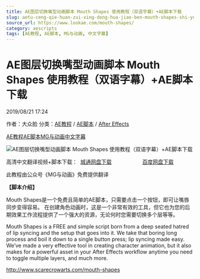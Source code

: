 ```yaml
---
title: AE图层切换嘴型动画脚本 Mouth Shapes 使用教程（双语字幕）+AE脚本下载
slug: aetu-ceng-qie-huan-zui-xing-dong-hua-jiao-ben-mouth-shapes-shi-yong-jiao-cheng-shuang-yu-zi-mu-aejiao-ben-xia-zai
source_url: https://www.lookae.com/mouth-shapes/
category: aescripts
tags: [AE教程, AE脚本, MG与动画, 中文字幕]
---
```

# AE图层切换嘴型动画脚本 Mouth Shapes 使用教程（双语字幕）+AE脚本下载

2019/08/21 17:24

作者：大众脸
分类：[AE教程](https://www.lookae.com/after-effects/aejiaocheng/) / [AE脚本](https://www.lookae.com/after-effects/aescripts/) / [After Effects](https://www.lookae.com/after-effects/)

[AE教程](https://www.lookae.com/tag/ae%e6%95%99%e7%a8%8b/)[AE脚本](https://www.lookae.com/tag/ae%e8%84%9a%e6%9c%ac/)[MG与动画](https://www.lookae.com/tag/cemg/)[中文字幕](https://www.lookae.com/tag/%e4%b8%ad%e6%96%87%e5%ad%97%e5%b9%95/)

![AE图层切换嘴型动画脚本 Mouth Shapes 使用教程（双语字幕）+AE脚本下载](https://www.lookae.com/wp-content/uploads/2019/08/Mouth-Shapes.jpg "AE图层切换嘴型动画脚本 Mouth Shapes 使用教程（双语字幕）+AE脚本下载-LookAE.com")

高清中文翻译视频+脚本下载：  [城通网盘下载](https://lookae.ctfile.com/fs/680462-393739795)                     [百度网盘下载](https://pan.baidu.com/s/1svYlGT6rSomofjHtreDV3A)

此教程由公众号《MG与动画》免费提供翻译

**【脚本介绍】**

Mouth Shapes是一个免费且简单的AE脚本，只需要点击一个按钮，即可让嘴唇同步变得容易。 在创建角色动画时，这是一个非常有效的工具，但它也为您的后期效果工作流程提供了一个强大的资源，无论何时您需要切换多个层等等。

Mouth Shapes is a FREE and simple script born from a deep seated hatred of lip syncing and the setup that goes into it. We take that boring long process and boil it down to a single button press; lip syncing made easy. We’ve made a very effective tool in creating character animation, but it also makes for a powerful asset in your After Effects workflow anytime you need to toggle multiple layers, and much more.

http://www.scarecrowarts.com/mouth-shapes
